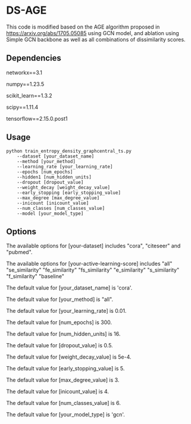# DS-AGE 

This code is modified based on the AGE algorithm proposed in https://arxiv.org/abs/1705.05085 using GCN model, and ablation using Simple GCN backbone as well as all combinations of dissimilarity scores.

## Dependencies

networkx==3.1

numpy==1.23.5

scikit_learn==1.3.2

scipy==1.11.4

tensorflow==2.15.0.post1

## Usage

```
python train_entropy_density_graphcentral_ts.py
    --dataset [your_dataset_name]
    --method [your_method]
    --learning_rate [your_learning_rate]
    --epochs [num_epochs]
    --hidden1 [num_hidden_units]
    --dropout [dropout_value]
    --weight_decay [weight_decay_value]
    --early_stopping [early_stopping_value]
    --max_degree [max_degree_value]
    --inicount [inicount_value]
    --num_classes [num_classes_value]
    --model [your_model_type]
```

## Options

The available options for [your-dataset] includes "cora", "citeseer" and "pubmed".

The available options for [your-active-learning-score] includes "all" "se_similarity" "fe_similarity" "fs_similarity" "e_similarity" "s_similarity" "f_similarity" "baseline"

The default value for [your_dataset_name] is 'cora'.

The default value for [your_method] is "all".

The default value for [your_learning_rate] is 0.01.

The default value for [num_epochs] is 300.

The default value for [num_hidden_units] is 16.

The default value for [dropout_value] is 0.5.

The default value for [weight_decay_value] is 5e-4.

The default value for [early_stopping_value] is 5.

The default value for [max_degree_value] is 3.

The default value for [inicount_value] is 4.

The default value for [num_classes_value] is 6.

The default value for [your_model_type] is 'gcn'.
